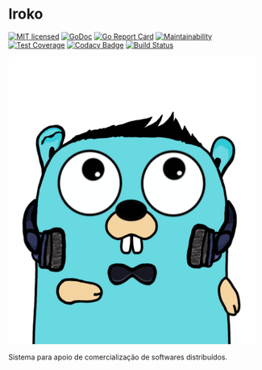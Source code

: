 # Iroko
[![MIT licensed](https://img.shields.io/badge/license-MIT-blue.svg)](LICENSE)
[![GoDoc](https://godoc.org/github.com/xo/dburl?status.svg)](https://godoc.org/github.com/gabrielbo1/iroko)
[![Go Report Card](https://goreportcard.com/badge/github.com/gabrielbo1/iroko)](https://goreportcard.com/report/github.com/gabrielbo1/iroko)
[![Maintainability](https://api.codeclimate.com/v1/badges/dd953a17d38f7a39b8bd/maintainability)](https://codeclimate.com/github/gabrielbo1/iroko/maintainability)
[![Test Coverage](https://api.codeclimate.com/v1/badges/dd953a17d38f7a39b8bd/test_coverage)](https://codeclimate.com/github/gabrielbo1/iroko/test_coverage)
[![Codacy Badge](https://api.codacy.com/project/badge/Grade/b391aa636abe4838ab2c4b2818c01614)](https://www.codacy.com/manual/gabrielbo1/iroko?utm_source=github.com&amp;utm_medium=referral&amp;utm_content=gabrielbo1/iroko&amp;utm_campaign=Badge_Grade)
[![Build Status](https://travis-ci.org/gabrielbo1/iroko.svg?branch=master)](https://travis-ci.org/gabrielbo1/iroko)

![Iroko](gopher.png)

Sistema para apoio de comercialização de softwares distribuídos. 
